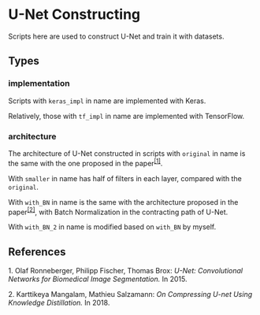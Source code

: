 # U-Net Constructing

Scripts here are used to construct U-Net and train it with datasets.

## Types
### implementation
Scripts with `keras_impl` in name are implemented with Keras.

Relatively, those with `tf_impl` in name are implemented with TensorFlow.

### architecture
The architecture of U-Net constructed in scripts with `original` in name is the same with the one proposed in the paper<sup>[[1]](#r1)</sup>.

With `smaller` in name has half of filters in each layer, compared with the `original`.

With `with_BN` in name is the same with the architecture proposed in the paper<sup>[[2]](#r2)</sup>, with Batch Normalization in the contracting path of U-Net.

With `with_BN_2` in name is modified based on `with_BN` by myself.

## References
1.<span id="r1"> Olaf Ronneberger, Philipp Fischer, Thomas Brox: *U-Net: Convolutional Networks for Biomedical Image Segmentation.* In 2015.</span>

2.<span id="r2"> Karttikeya Mangalam, Mathieu Salzamann: *On Compressing U-net Using Knowledge Distillation.* In 2018.</span>

